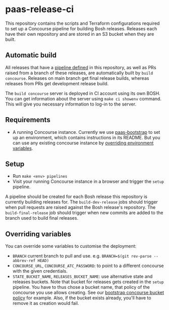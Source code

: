 # paas-release-ci

This repository contains the scripts and Terraform configurations required to set up a Concourse pipeline for building Bosh releases. Releases each have their own repository and are stored in an S3 bucket when they are built.


## Automatic build

All releases that have a [pipeline defined](scripts/build-boshrelease-pipelines.sh) in this repository, as well as PRs raised from a branch of these releases, are automatically built by `build concourse`. Releases on main branch get final release builds, whereas releases from PRs get development release build.

The `build concourse` server is deployed in CI account using its own BOSH. You can get information about the server using `make ci showenv` command. This will give you necessary information to log-in to the server.

## Requirements

* A running Concourse instance. Currently we use [paas-bootstrap](https://github.com/alphagov/paas-bootstrap) to set up an environment, which contains instructions in its README. But you can use any existing concourse instance by [overriding environment variables](#overriding-variables).

## Setup

* Run `make <env> pipelines`
* Visit your running Concourse instance in a browser and trigger the `setup` pipeline.

A pipeline should be created for each Bosh release this repository is currently building releases for. The `build-dev-release` jobs should trigger when pull requests are raised against the Bosh release's repository. The `build-final-release` job should trigger when new commits are added to the branch used to build final releases.

## Overriding variables

You can override some variables to customise the deployment:
 * `BRANCH` current branch to pull and use. e.g. `BRANCH=$(git rev-parse --abbrev-ref HEAD)`
 * `CONCOURSE_URL`, `CONCOURSE_ATC_PASSWORD`: to point to a different concourse with the given credentials.
 * `STATE_BUCKET_NAME`, `RELEASES_BUCKET_NAME`: use alternative state and releases buckets. Note that bucket for releases gets created in the `setup` pipeline. You have to thus chose a bucket name, that policy of the concourse you use allows creating. See our [bootstrap concourse bucket policy](https://github.gds/government-paas/aws-account-wide-terraform/blob/master/policies-json/concourse_manage_s3_buckets.json) for example. Also, if the bucket exists already, you'll have to remove it as creation would fail.
